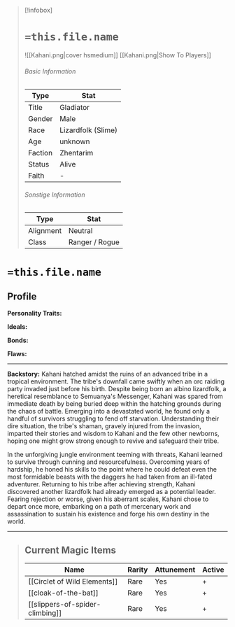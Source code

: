 > [!infobox]
> # `=this.file.name`
> ![[Kahani.png|cover hsmedium]]
> [[Kahani.png|Show To Players]]
> ###### Basic Information
> Type |  Stat |
> ---|---|
> Title | Gladiator |
> Gender | Male |
> Race | Lizardfolk (Slime) |
> Age | unknown |
> Faction | Zhentarim |
> Status | Alive |
> Faith | - |
> ###### Sonstige Information
> Type |  Stat |
> ---|---|
> Alignment | Neutral |
> Class | Ranger / Rogue|


# `=this.file.name`
## Profile

**Personality Traits:** 

**Ideals:**

**Bonds:**

**Flaws:**

---
**Backstory:**
Kahani hatched amidst the ruins of an advanced tribe in a tropical environment. The tribe's downfall came swiftly when an orc raiding party invaded just before his birth. Despite being born an albino lizardfolk, a heretical resemblance to Semuanya's Messenger, Kahani was spared from immediate death by being buried deep within the hatching grounds during the chaos of battle. Emerging into a devastated world, he found only a handful of survivors struggling to fend off starvation. Understanding their dire situation, the tribe's shaman, gravely injured from the invasion, imparted their stories and wisdom to Kahani and the few other newborns, hoping one might grow strong enough to revive and safeguard their tribe.

In the unforgiving jungle environment teeming with threats, Kahani learned to survive through cunning and resourcefulness. Overcoming years of hardship, he honed his skills to the point where he could defeat even the most formidable beasts with the daggers he had taken from an ill-fated adventurer. Returning to his tribe after achieving strength, Kahani discovered another lizardfolk had already emerged as a potential leader. Fearing rejection or worse, given his aberrant scales, Kahani chose to depart once more, embarking on a path of mercenary work and assassination to sustain his existence and forge his own destiny in the world.

---
> ## Current Magic Items
> Name |  Rarity | Attunement | Active |
> ---|---|---| ---|
> [[Circlet of Wild Elements]] | Rare | Yes | + |
> [[cloak-of-the-bat]] | Rare | Yes | + |
> [[slippers-of-spider-climbing]] | Rare |  Yes | + |

